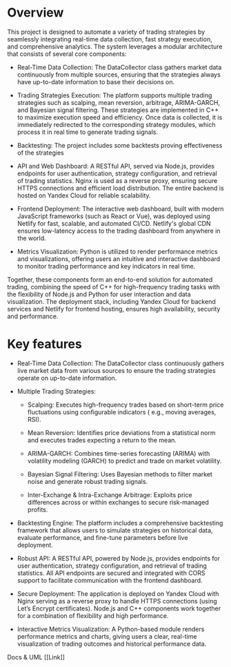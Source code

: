 # Overview

This project is designed to automate a variety of trading strategies by seamlessly integrating real-time data
collection, fast strategy execution, and comprehensive analytics. The system leverages a modular architecture that
consists of several core components:

- Real-Time Data Collection:
  The DataCollector class gathers market data continuously from multiple sources, ensuring that the strategies always
  have up-to-date information to base their decisions on.


- Trading Strategies Execution:
  The platform supports multiple trading strategies such as scalping, mean reversion, arbitrage, ARIMA-GARCH, and
  Bayesian signal filtering. These strategies are implemented in C++ to maximize execution speed and efficiency. Once
  data is collected, it is immediately redirected to the corresponding strategy modules, which process it in real time
  to generate trading signals.


- Backtesting:
  The project includes some backtests proving effectiveness of the strategies


- API and Web Dashboard:
  A RESTful API, served via Node.js, provides endpoints for user authentication, strategy configuration, and retrieval
  of trading statistics. Nginx is used as a reverse proxy, ensuring secure HTTPS connections and efficient load
  distribution. The entire backend is hosted on Yandex Cloud for reliable scalability.


- Frontend Deployment:
  The interactive web dashboard, built with modern JavaScript frameworks (such as React or Vue), was deployed using
  Netlify
  for fast, scalable, and automated CI/CD. Netlify's global CDN ensures low-latency access to the trading dashboard from
  anywhere in the world.


- Metrics Visualization:
  Python is utilized to render performance metrics and visualizations, offering users an intuitive and interactive
  dashboard to monitor trading performance and key indicators in real time.

Together, these components form an end-to-end solution for automated trading, combining the speed of C++ for
high-frequency trading tasks with the flexibility of Node.js and Python for user interaction and data visualization.
The deployment stack, including Yandex Cloud for backend services and Netlify for frontend hosting, ensures high
availability, security and performance.

# Key features

- Real-Time Data Collection:
  The DataCollector class continuously gathers live market data from various sources to ensure the trading strategies
  operate on up-to-date information.


- Multiple Trading Strategies:

    - Scalping: Executes high-frequency trades based on short-term price fluctuations using configurable indicators (
      e.g., moving averages, RSI).

    - Mean Reversion: Identifies price deviations from a statistical norm and executes trades expecting a return to the
      mean.

    - ARIMA-GARCH: Combines time-series forecasting (ARIMA) with volatility modeling (GARCH) to predict and trade on
      market volatility.

    - Bayesian Signal Filtering: Uses Bayesian methods to filter market noise and generate robust trading signals.

    - Inter-Exchange & Intra-Exchange Arbitrage: Exploits price differences across or within exchanges to secure
      risk-managed profits.


- Backtesting Engine: The platform includes a comprehensive backtesting framework that allows users to simulate
  strategies on historical data, evaluate performance, and fine-tune parameters before live deployment.


- Robust API:
  A RESTful API, powered by Node.js, provides endpoints for user authentication, strategy configuration, and retrieval
  of trading statistics. All API endpoints are secured and integrated with CORS support to facilitate communication with the frontend dashboard.


- Secure Deployment:
  The application is deployed on Yandex Cloud with Nginx serving as a reverse proxy to handle HTTPS connections (using
  Let’s Encrypt certificates).
  Node.js and C++ components work together for a combination of flexibility and high performance.


- Interactive Metrics Visualization:
  A Python-based module renders performance metrics and charts, giving users a clear, real-time visualization of trading
  outcomes and historical performance data.

Docs & UML
[[Link]]